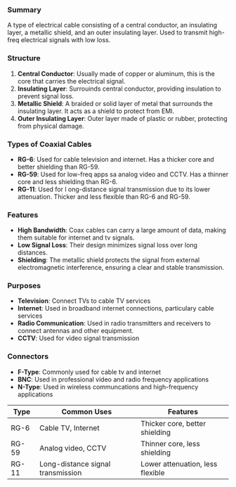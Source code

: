 ### Summary
A type of electrical cable consisting of a central conductor, an insulating  layer, a metallic shield, and an outer insulating layer.  Used to transmit high-freq electrical signals with low loss.

### Structure
1. **Central Conductor**: Usually made of copper or aluminum, this is the core that carries the electrical signal.
2. **Insulating Layer**: Surrouinds central conductor, providing insulation to prevent signal loss.
3. **Metallic Shield**: A braided or solid layer of metal that surrounds the insulating layer. It acts as a shield to protect from EMI.
4. **Outer Insulating Layer**: Outer layer made of plastic or rubber, protecting from physical damage.

### Types of Coaxial Cables
- **RG-6**: Used for cable television and internet.  Has a thicker core and better shielding than RG-59.
- **RG-59**: Used for low-freq apps sa analog video and CCTV.  Has a thinner core and less shielding  than RG-6.
- **RG-11**: Used for l ong-distance signal transmission due to its lower attenuation.  Thicker and less flexible than RG-6 and RG-59.

### Features
- **High Bandwidth**: Coax cables can carry a large amount of data, making them suitable for internet and tv signals.
- **Low Signal Loss**: Their design minimizes signal loss over long distances.
- **Shielding**: The metallic shield protects the signal from external electromagnetic interference, ensuring a clear  and stable transmission.

### Purposes
- **Television**: Connect TVs to cable TV services
- **Internet**: Used in broadband internet connections, particulary cable services
- **Radio Communication**: Used in radio transmitters and receivers to connect antennas and other equipment. 
- **CCTV**: Used for video signal transmission

### Connectors
- **F-Type**: Commonly used for cable tv and internet
- **BNC**: Used in professional video and radio frequency applications
- **N-Type**: Used in wireless communcations and high-frequency applications

| Type | Common Uses | Features |
|------|-------------|----------|
| RG-6 | Cable TV, Internet | Thicker core, better shielding |
| RG-59 | Analog video, CCTV | Thinner core, less shielding |
| RG-11 | Long-distance signal transmission | Lower attenuation, less flexible |